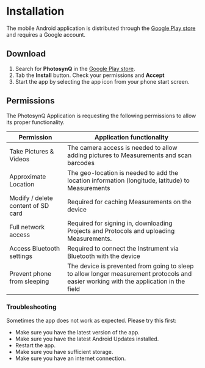# Installation

The mobile Android application is distributed through the [Google Play store] and requires a Google account.

## Download

1. Search for **PhotosynQ** in the [Google Play store].
2. Tab the **Install** button. Check your permissions and **Accept**
3. Start the app by selecting the app icon from your phone start screen.

## Permissions

The PhotosynQ Application is requesting the following permissions to allow its proper functionality.

| Permission                         | Application functionality                                                                                                              |
| ---------------------------------- | -------------------------------------------------------------------------------------------------------------------------------------- |
| Take Pictures & Videos             | The camera access is needed to allow adding pictures to Measurements and scan barcodes                                                 |
| Approximate Location               | The geo-location is needed to add the location information (longitude, latitude) to Measurements                                       |
| Modify / delete content of SD card | Required for caching Measurements on the device                                                                                        |
| Full network access                | Required for signing in, downloading Projects and Protocols and uploading Measurements.                                                |
| Access Bluetooth settings          | Required to connect the Instrument via Bluetooth with the device                                                                       |
| Prevent phone from sleeping        | The device is prevented from going to sleep to allow longer measurement protocols and easier working with the application in the field |

### Troubleshooting

Sometimes the app does not work as expected. Please try this first:

- Make sure you have the latest version of the app.
- Make sure you have the latest Android Updates installed.
- Restart the app.
- Make sure you have sufficient storage.
- Make sure you have an internet connection.

[Google Play store]: https://play.google.com